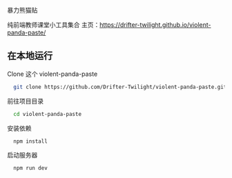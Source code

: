 暴力熊猫贴

纯前端教师课堂小工具集合
主页：https://drifter-twilight.github.io/violent-panda-paste/

## 在本地运行

Clone 这个 violent-panda-paste

```bash
  git clone https://github.com/Drifter-Twilight/violent-panda-paste.git
```

前往项目目录

```bash
  cd violent-panda-paste
```

安装依赖

```bash
  npm install
```

启动服务器

```bash
  npm run dev
```
